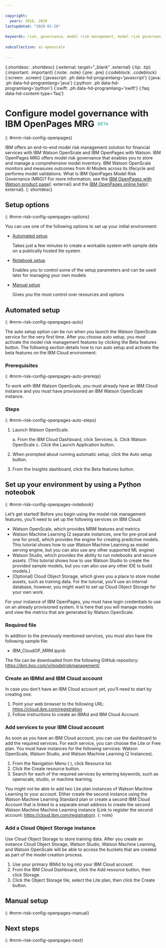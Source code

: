 ```yaml
---

copyright:
  years: 2018, 2020
lastupdated: "2020-01-28"

keywords: risk, governance, model risk management, model risk governance, IBM OpenPages

subcollection: ai-openscale

---
```


{:shortdesc: .shortdesc}
{:external: target="_blank" .external}
{:tip: .tip}
{:important: .important}
{:note: .note}
{:pre: .pre}
{:codeblock: .codeblock}
{:screen: .screen}
{:javascript: .ph data-hd-programlang='javascript'}
{:java: .ph data-hd-programlang='java'}
{:python: .ph data-hd-programlang='python'}
{:swift: .ph data-hd-programlang='swift'}
{:faq: data-hd-content-type='faq'}

# Configure model governance with IBM OpenPages MRG ![beta tag](images/beta.png)
{: #mrm-risk-config-openpages}

IBM offers an end-to-end model risk management solution for financial services with IBM Watson OpenScale and IBM OpenPages with Watson. IBM OpenPages MRG offers model risk governance that enables you to store and manage a comprehensive model inventory. IBM Watson OpenScale monitors and measures outcomes from AI Models across its lifecycle and performs model validations. What is IBM OpenPages Model Risk Governance (MRG)? For more information, see the [IBM OpenPages with Watson product page](https://www.ibm.com/us-en/marketplace/governance-risk-and-compliance){: external} and the [IBM OpenPages online help](https://www.ibm.com/support/knowledgecenter/SSFUEU_8.0.0/op_grc_user/c_oppm_mrg_intr_module_description.html){: external}.
{: shortdesc}

## Setup options
{: #mrm-risk-config-openpages-options}

You can use one of the following options to set up your initial environment:

- [Automated setup](/docs/services/ai-openscale?topic=ai-openscale-mrm-risk-config-openpages#mrm-risk-config-openpages-auto)
  
  Takes just a few minutes to create a workable system with sample data on a publically hosted lite system

- [Notebook setup](/docs/services/ai-openscale?topic=ai-openscale-mrm-risk-config-openpages#mrm-risk-config-openpages-notebook)
  
  Enables you to control some of the setup parameters and can be used later for managing your own models

- [Manual setup](/docs/services/ai-openscale?topic=ai-openscale-mrm-risk-config-openpages#mrm-risk-config-openpages-manual)
  
  Gives you the most control over resources and options

## Automated setup
{: #mrm-risk-config-openpages-auto}

The auto setup option can be run when you launch the Watson OpenScale service for the very first time. After you choose auto setup, you must activate the model risk management features by clicking the Beta features button. The following section details how to run auto setup and activate the beta features on the IBM Cloud environment:

### Prerequisites
{: #mrm-risk-config-openpages-auto-prereqs}

To work with IBM Watson OpenScale, you must already have an IBM Cloud instance and you must have provisioned an IBM Watson OpenScale instance.

### Steps
{: #mrm-risk-config-openpages-auto-steps}

1. Launch Watson OpenScale.
   
   a. From the IBM Cloud Dashboard, click Services.
   b. Click Watson OpenScale
   c. Click the Launch Application button.

2. When prompted about running automatic setup, click the Auto setup button.
3. From the Insights dashboard, click the Beta features button.


## Set up your environment by using a Python noteobok
{: #mrm-risk-config-openpages-notebook}

Let’s get started! Before you begin using the model risk management features, you’ll need to set up the following services on IBM Cloud:

- Watson OpenScale, which provides MRM features and metrics 
- Watson Machine Learning (2 separate instances, one for pre-prod and one for prod), which provides the engine for creating predictive models. This tutorial shows how to use Watson Machine Learning as model serving engine, but you can also use any other supported ML engine)
- Watson Studio, which provides the ability to run notebooks and secure assets. (This tutorial shows how to use Watson Studio to create the provided sample models, but you can also use any other IDE to build models.)
- [Optional] Cloud Object Storage, which gives you a place to store model assets, such as training data. For the tutorial, you’ll use an internal database, however, you might want to set up Cloud Object Storage for your own work.

For your instance of IBM OpenPages, you must have login credentials to use on an already provisioned system. It is here that you will manage models and view the metrics that are generated by Watson OpenScale. 
  
### Required file

In addition to the previously mentioned services, you must also have the following sample file:

- IBM_CloudOP_MRM.ipynb

The file can be downloaded from the following GitHub repository: https://ibm.box.com/v/modelriskmanagement/

### Create an IBMid and IBM Cloud account

In case you don't have an IBM Cloud account yet, you’ll need to start by creating one.

1. Point your web browser to the following URL: https://cloud.ibm.com/registration
2. Follow instructions to create an IBMid and IBM Cloud Account. 

### Add services to your IBM Cloud account

As soon as you have an IBM Cloud account, you can use the dashboard to add the required services. For each service, you can choose the Lite or Free plan. You must have instances for the following services: Watson OpenScale, Watson Studio, and Watson Machine Learning (2 Instances).
 
1. From the Navigation Menu (    ), click Resource list.
2. Click the Create resource button.
3. Search for each of the required services by entering keywords, such as openscale, studio, or machine learning.

You might not be able to add two Lite plan instances of Watson Machine Learning to your account. Either create the second instance using the Watson Machine Learning Standard plan or create a second IBM Cloud Account that is linked to a separate email address to create the second Watson Machine Machine Learning instance (Link to register the second account: https://cloud.ibm.com/registration).
{: note}

### Add a Cloud Object Storage instance

Use Cloud Object Storage to store training data. After you create an instance Cloud Object Storage, Watson Studio, Watson Machine Learning, and Watson OpenScale will be able to access the buckets that are created as part of the model creation process.

1. Use your primary IBMid to log into your IBM Cloud account.
2. From the IBM Cloud Dashboard, click the Add resource button, then click Storage.
3. Click the Object Storage tile, select the Lite plan, then click the Create button.

## Manual setup
{: #mrm-risk-config-openpages-manual}


## Next steps
{: #mrm-risk-config-openpages-next}

